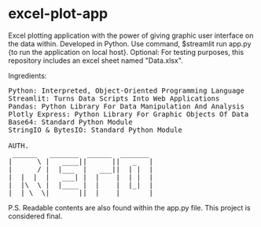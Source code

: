 # excel-plot-app

Excel plotting application with the power of giving graphic user interface on the data within.
Developed in Python. Use command, $streamlit run app.py {to run the application on local host}.
Optional: For testing purposes, this repository includes an excel sheet named "Data.xlsx".

Ingredients:
<pre>
Python: Interpreted, Object-Oriented Programming Language
Streamlit: Turns Data Scripts Into Web Applications
Pandas: Python Library For Data Manipulation And Analysis
Plotly Express: Python Library For Graphic Objects Of Data
Base64: Standard Python Module
StringIO & BytesIO: Standard Python Module

AUTH.
 ______   _______  ______  _______
|      \ |   ____||      ||   _   |
|      / |  |___  |   ___||  | |  |
|  |  |  |   ___| |  |    |  | |  |
|  |\  \ |  |____ |  |    |  |_|  |
|__| \__\|_______||__|    |_______|   
</pre>
P.S. Readable contents are also found within the app.py file. This project is considered final.
